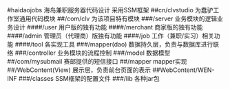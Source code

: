#haidaojobs
海岛兼职服务器代码设计
采用SSM框架
##cn/clvstudio
	为蠢驴工作室通用代码模块
##/com/clv
    为该项目特有模块
###/server
	业务模块的逻辑业务设计
####/user
	用户版的独有功能
####/merchant
	商家版的独有功能
####/admin
	管理员（代理商）版独有功能
####/job
	工作（兼职/实习）相关功能
####/tool
	各实现工具
###/mapper(dao)
	数据持久层，负责与数据库进行联络
###/controller
	业务模块的流程控制
###/model
	数据模型
##/com/mysubmail
    赛邮提供的短信接口
##/mapper
	mapper实现
##/WebContent(View)
	 展示层，负责前台页面的表示
##WebContent/WEN-INF
###/classes
	SSM框架的配置文件
###/lib
	各种jar包